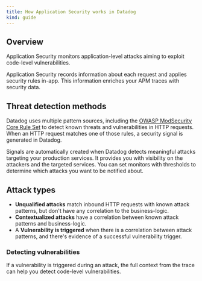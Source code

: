 ```yaml
---
title: How Application Security works in Datadog
kind: guide
---
```


## Overview

Application Security monitors application-level attacks aiming to exploit code-level vulnerabilities.

Application Security records information about each request and applies security rules in-app. This information enriches your APM traces with security data.

## Threat detection methods

Datadog uses multiple pattern sources, including the [OWASP ModSecurity Core Rule Set][1] to detect known threats and vulnerabilities in HTTP requests. When an HTTP request matches one of those rules, a security signal is generated in Datadog.

Signals are automatically created when Datadog detects meaningful attacks targeting your production services. It provides you with visibility on the attackers and the targeted services. You can set monitors with thresholds to determine which attacks you want to be notified about.

## Attack types

* **Unqualified attacks** match inbound HTTP requests with known attack patterns, but don't have any correlation to the business-logic.
* **Contextualized attacks** have a correlation between known attack patterns and business-logic.
* A **Vulnerability is triggered** when there is a correlation between attack patterns, and there's evidence of a successful vulnerability trigger.

### Detecting vulnerabilities

If a vulnerability is triggered during an attack, the full context from the trace can help you detect code-level vulnerabilities. 


[1]: https://owasp.org/www-project-modsecurity-core-rule-set/

